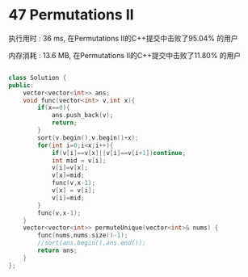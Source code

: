 # 47 Permutations II

执行用时 : 36 ms, 在Permutations II的C++提交中击败了95.04% 的用户

内存消耗 : 13.6 MB, 在Permutations II的C++提交中击败了11.80% 的用户

```c++

class Solution {
public:
    vector<vector<int>> ans;
    void func(vector<int> v,int x){
        if(x==0){
            ans.push_back(v);
            return;
        }
        sort(v.begin(),v.begin()+x);
        for(int i=0;i<x;i++){
            if(v[i]==v[x]||v[i]==v[i+1])continue;
            int mid = v[i];
            v[i]=v[x];
            v[x]=mid;
            func(v,x-1);
            v[x] = v[i];
            v[i]=mid;
        }
        func(v,x-1);
    }
    vector<vector<int>> permuteUnique(vector<int>& nums) {
        func(nums,nums.size()-1);
        //sort(ans.begin(),ans.end());
        return ans;
    }
};
```

